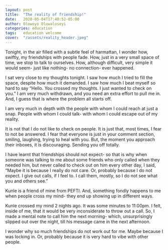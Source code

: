 ```yaml
---
layout: post
title:  "The reality of friendship!"
date:   2020-05-04T17:40:52-05:00
author: Olowoyo Oluwaloseyi
categories: education
tags:	education welcome
cover:  "/assets/reality_header.jpeg"
---
```



Tonight, in the air filled with a subtle feel of harmattan, I wonder how, swiftly, my friendships with people fade. How, just in a very small space of time, we stop to talk to ourselves. How, although difficult, very simple it would seem- just like nothing- no connection- ever happened.

I sat very close to my thoughts tonight. I saw how much I tried to fill the space, despite how much it demanded. I saw how much I beat myself so hard to say “Hello. You crossed my thoughts. I just wanted to check on you.” I am very much withdrawn, and you need an extra effort to pull me in. And, I guess that is where the problem all starts off.

I am very much in depth with the people with whom I could reach at just a snap. People with whom I could talk- with whom I could escape out of my reality.

It is not that I do not like to check on people. It is just that, most times, I fear to not be answered. I fear that everyone is just in your comment section, smiling, laughing, trying to heal with you. But, the moment you approach their inboxes, it is discouraging. Sending you off totally.

I have learnt that friendships should not expect- so that is why when someone was talking to me about some friends who only called when they needed him, but never called to check out on him every other day, I said, “Maybe it is because I really do not care. Or, probably because I do not expect. I give out calls, if I feel to. I call them, mostly, so I do not see what you and others see.”

Kunle is a friend of mine from PEFTI. And, something fondly happens to me when people cross my mind- they end up showing up in different ways.

Kunle crossed my mind 2 nights ago. It was some minutes to 11:00pm. I felt, inside of me, that it would be very inconsiderate to throw out a call. So, I made a mental note to call him the next morning- which, unsurprisingly slipped out over the night, till his message came in the next afternoon.

I wonder why so much friendships do not work out for me. Maybe because I was locking in. Or, probably because it is very hard to vibe with other people.
